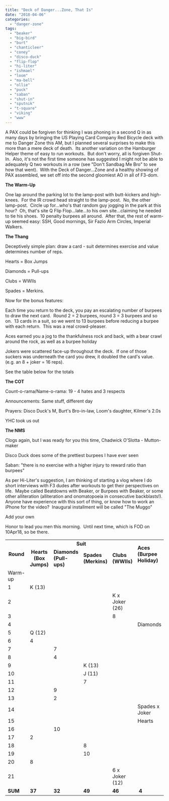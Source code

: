 ```yaml
---
title: "Deck of Danger...Zone, That Is"
date: "2018-04-06"
categories: 
  - "danger-zone"
tags: 
  - "beaker"
  - "big-bird"
  - "burt"
  - "chanticleer"
  - "coney"
  - "disco-duck"
  - "flip-flop"
  - "hi-liter"
  - "ishmael"
  - "loom"
  - "ma-bell"
  - "ollie"
  - "puck"
  - "saban"
  - "shut-in"
  - "sputnik"
  - "t-square"
  - "viking"
  - "www"
---
```


A PAX could be forgiven for thinking I was phoning in a second Q in as many days by bringing the US Playing Card Company Red Bicycle deck with me to Danger Zone this AM, but I planned several surprises to make this more than a mere deck of death.  Its another variation on the Hamburger Helper theme of easy to run workouts.  But don't worry, all is forgiven Shut-In.  Also, it's not the first time someone has suggested I might not be able to adequately Q two workouts in a row (see "Don't Sandbag Me Bro" to see how that went).  With the Deck of Danger...Zone and a healthy showing of PAX assembled, we set off into the second gloomiest AO in all of F3-dom.

**The Warm-Up**

One lap around the parking lot to the lamp-post with butt-kickers and high-knees.  For the IR crowd head straight to the lamp-post.  No, the other lamp-post.  Circle up for...who's that random guy jogging in the park at this hour?  Oh, that's site Q Flip Flop...late...to his own site...claiming he needed to tie his shoes.  10 penalty burpees all around.  After that, the rest of warm-up seemed easy: SSH, Good mornings, Sir Fazio Arm Circles, Imperial Walkers.

**The Thang**

Deceptively simple plan: draw a card - suit determines exercise and value determines number of reps.

Hearts = Box Jumps

Diamonds = Pull-ups

Clubs = WWIIs

Spades = Merkins.

Now for the bonus features:

Each time you return to the deck, you pay an escalating number of burpees to draw the next card.  Round 2 = 2 burpees, round 3 = 3 burpees and so on.  13 cards in a suit, so we went to 13 burpees before reducing a burpee with each return.  This was a real crowd-pleaser.

Aces earned you a jog to the thankfulness rock and back, with a bear crawl around the rock, as well as a burpee holiday

Jokers were scattered face-up throughout the deck.  If one of those suckers was underneath the card you drew, it doubled the card's value. (e.g. an 8 + joker = 16 reps).

See the table below for the totals

**The COT**

Count-o-rama/Name-o-rama: 19 - 4 hates and 3 respects

Announcements: Same stuff, different day

Prayers: Disco Duck's M, Burt's Bro-in-law, Loom's daughter, Kilmer's 2.0s

YHC took us out

**The NMS**

Clogs again, but I was ready for you this time, Chadwick O'Slotta - Mutton-maker

Disco Duck does some of the prettiest burpees I have ever seen

Saban: "there is no exercise with a higher injury to reward ratio than burpees"

As per Hi-Liter's suggestion, I am thinking of starting a vlog where I do short interviews with F3 dudes after workouts to get their perspectives on life.  Maybe called Beatdowns with Beaker, or Burpees with Beaker, or some other alliteration (alliteration and onomatopoeia in consecutive backblasts!).  Anyone have experience with this sort of thing, or know how to work an iPhone for the video?  Inaugural installment will be called "The Muggo"

Add your own

Honor to lead you men this morning.  Until next time, which is FOD on 10Apr18, so be there.

<table width="730"><tbody><tr><td style="text-align: center" rowspan="2" width="64"><strong>Round</strong></td><td style="text-align: center" colspan="4" width="460"><strong>Suit</strong></td><td rowspan="2" width="142"><strong>Aces (Burpee Holiday)</strong></td><td rowspan="2" width="64"><strong>Burpees</strong></td></tr><tr><td style="text-align: center"><strong>Hearts (Box Jumps)</strong></td><td><strong>Diamonds (Pull-ups)</strong></td><td><strong>Spades (Merkins)</strong></td><td><strong>Clubs (WWIIs)</strong></td></tr><tr><td>Warm-up</td><td></td><td></td><td></td><td></td><td></td><td>10</td></tr><tr><td>1</td><td>K (13)</td><td></td><td></td><td></td><td></td><td></td></tr><tr><td>2</td><td></td><td></td><td></td><td>K x Joker (26)</td><td></td><td>2</td></tr><tr><td>3</td><td></td><td></td><td></td><td>8</td><td></td><td>3</td></tr><tr><td>4</td><td></td><td></td><td></td><td></td><td>Diamonds</td><td></td></tr><tr><td>5</td><td>Q (12)</td><td></td><td></td><td></td><td></td><td>4</td></tr><tr><td>6</td><td>4</td><td></td><td></td><td></td><td></td><td>5</td></tr><tr><td>7</td><td></td><td>7</td><td></td><td></td><td></td><td>6</td></tr><tr><td>8</td><td></td><td>4</td><td></td><td></td><td></td><td>7</td></tr><tr><td>9</td><td></td><td></td><td>K (13)</td><td></td><td></td><td>8</td></tr><tr><td>10</td><td></td><td></td><td>J (11)</td><td></td><td></td><td>9</td></tr><tr><td>11</td><td></td><td></td><td>7</td><td></td><td></td><td>10</td></tr><tr><td>12</td><td></td><td>9</td><td></td><td></td><td></td><td>11</td></tr><tr><td>13</td><td></td><td>2</td><td></td><td></td><td></td><td>12</td></tr><tr><td>14</td><td></td><td></td><td></td><td></td><td>Spades x Joker</td><td></td></tr><tr><td>15</td><td></td><td></td><td></td><td></td><td>Hearts</td><td></td></tr><tr><td>16</td><td></td><td>10</td><td></td><td></td><td></td><td>13</td></tr><tr><td>17</td><td>2</td><td></td><td></td><td></td><td></td><td>12</td></tr><tr><td>18</td><td></td><td></td><td>8</td><td></td><td></td><td>11</td></tr><tr><td>19</td><td></td><td></td><td>10</td><td></td><td></td><td>10</td></tr><tr><td>20</td><td>8</td><td></td><td></td><td></td><td></td><td>9</td></tr><tr><td>21</td><td></td><td></td><td></td><td>6 x Joker (12)</td><td></td><td>8</td></tr><tr><td><strong>SUM</strong></td><td><strong>37</strong></td><td><strong>32</strong></td><td><strong>49</strong></td><td><strong>46</strong></td><td><strong>&nbsp;4</strong></td><td><strong>150</strong></td></tr></tbody></table>
